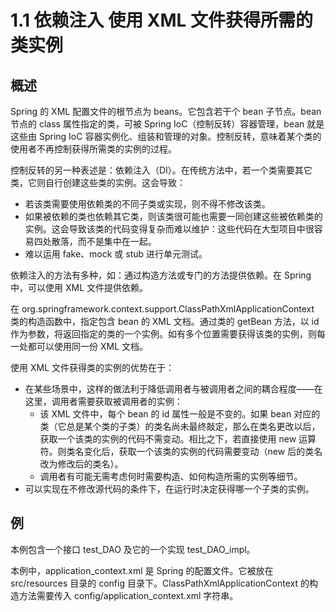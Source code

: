 # 1.1 依赖注入  使用 XML 文件获得所需的类实例

## 概述

Spring 的 XML 配置文件的根节点为 beans。它包含若干个 bean 子节点。bean 节点的 class 属性指定的类，可被 Spring IoC（控制反转）容器管理，bean 就是这些由 Spring IoC 容器实例化、组装和管理的对象。控制反转，意味着某个类的使用者不再控制获得所需类的实例的过程。

控制反转的另一种表述是：依赖注入（DI）。在传统方法中，若一个类需要其它类，它则自行创建这些类的实例。这会导致：
- 若该类需要使用依赖类的不同子类或实现，则不得不修改该类。
- 如果被依赖的类也依赖其它类，则该类很可能也需要一同创建这些被依赖类的实例。这会导致该类的代码变得复杂而难以维护：这些代码在大型项目中很容易四处散落，而不是集中在一起。
- 难以运用 fake、mock 或 stub 进行单元测试。

依赖注入的方法有多种，如：通过构造方法或专门的方法提供依赖。在 Spring 中，可以使用 XML 文件提供依赖。

在 org.springframework.context.support.ClassPathXmlApplicationContext 类的构造函数中，指定包含 bean 的 XML 文档。通过类的 getBean 方法，以 id 作为参数，将返回指定的类的一个实例。如有多个位置需要获得该类的实例，则每一处都可以使用同一份 XML 文档。

使用 XML 文件获得类的实例的优势在于：
- 在某些场景中，这样的做法利于降低调用者与被调用者之间的耦合程度——在这里，调用者需要获取被调用者的实例：
  - 该 XML 文件中，每个 bean 的 id 属性一般是不变的。如果 bean 对应的类（它总是某个类的子类）的类名尚未最终敲定，那么在类名更改以后，获取一个该类的实例的代码不需变动。相比之下，若直接使用 new 运算符。则类名变化后，获取一个该类的实例的代码需要变动（new 后的类名改为修改后的类名）。
  - 调用者有可能无需考虑何时需要构造、如何构造所需的实例等细节。
- 可以实现在不修改源代码的条件下，在运行时决定获得哪一个子类的实例。

## 例

本例包含一个接口 test_DAO 及它的一个实现 test_DAO_impl。

本例中，application_context.xml 是 Spring 的配置文件。它被放在 src/resources 目录的 config 目录下。ClassPathXmlApplicationContext 的构造方法需要传入 config/application_context.xml 字符串。
